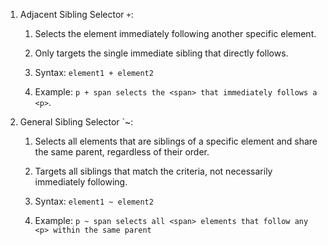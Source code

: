 


1. Adjacent Sibling Selector `+`:

   1. Selects the element immediately following another specific element.

   2. Only targets the single immediate sibling that directly follows.

   3. Syntax: `element1 + element2`

   4. Example: `p + span selects the <span> that immediately follows a <p>`.

2. General Sibling Selector `~:

   1. Selects all elements that are siblings of a specific element and share the same parent, regardless of their order.

   2. Targets all siblings that match the criteria, not necessarily immediately following.

   3. Syntax: `element1 ~ element2`

   4. Example: `p ~ span selects all <span> elements that follow any <p> within the same parent`

